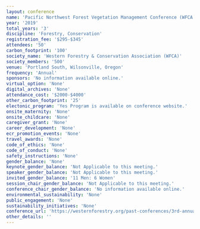 ```yaml
---
layout: conference 
name: 'Pacific Northwest Forest Vegetation Management Conference (WFCA meeting)'
year: '2019'
total_years: '3'
discipline: 'Forestry, Conservation'
registration_fee: '$295-$345'
attendees: '50'
carbon_footprint: '100'
society_name: 'Western Forestry & Conservation Association (WFCA)'
society_members: '500'
venue: 'Portland South, Wilsonville, Oregon'
frequency: 'Annual'
sponsors: 'No information available online.'
virtual_option: 'None'
digital_archives: 'None'
attendance_cost: '$2000-$4000'
other_carbon_footprint: '25'
electonic_program: 'Yes Program is available on conference website.'
onsite_maternity: 'None'
onsite_childcare: 'None'
caregiver_grant: 'None'
career_development: 'None'
ecr_promotion_events: 'None'
travel_awards: 'None'
code_of_ethics: 'None'
code_of_conduct: 'None'
safety_instructions: 'None'
gender_balance: 'None'
keynote_gender_balance: 'Not Applicable to this meeting.'
speaker_gender_balance: 'Not Applicable to this meeting.'
invited_gender_balance: '11 Men: 6 Women'
session_chair_gender_balance: 'Not Applicable to this meeting.'
conference_chair_gender_balance: 'No information available online.'
environmental_sustainability: 'None'
public_engagement: 'None'
sustainability_initiatives: 'None'
conference_url: 'https://westernforestry.org/past-conferences/3rd-annual-pacific-northwest-forest-vegetation-management-conference'
other_details: ''
---
```

